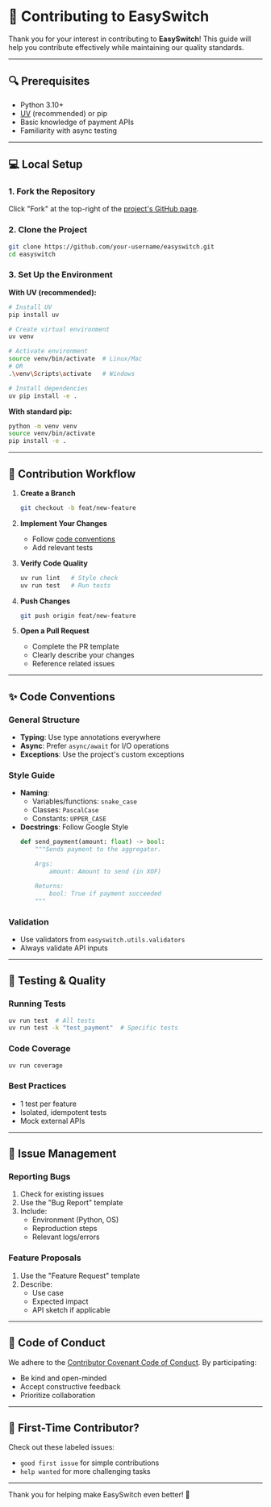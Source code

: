 # 🚀 Contributing to EasySwitch

Thank you for your interest in contributing to **EasySwitch**! This guide will help you contribute effectively while maintaining our quality standards.

<!-- ## 📋 Table of Contents
- [Prerequisites](#-prerequisites)
- [Local Setup](#-local-setup)
- [Contribution Workflow](#-contribution-workflow)
- [Code Conventions](#-code-conventions)
- [Testing & Quality](#-testing--quality)
- [Issue Management](#-issue-management)
- [Code of Conduct](#-code-of-conduct) -->

---

## 🔍 Prerequisites
- Python 3.10+
- [UV](https://docs.astral.sh/uv/) (recommended) or pip
- Basic knowledge of payment APIs
- Familiarity with async testing

---

## 💻 Local Setup

### 1. Fork the Repository
Click "Fork" at the top-right of the [project's GitHub page](https://github.com/AllDotPy/easyswitch).

### 2. Clone the Project
```bash
git clone https://github.com/your-username/easyswitch.git
cd easyswitch
```

### 3. Set Up the Environment
**With UV (recommended):**
```bash
# Install UV
pip install uv

# Create virtual environment
uv venv

# Activate environment
source venv/bin/activate  # Linux/Mac
# OR
.\venv\Scripts\activate   # Windows

# Install dependencies
uv pip install -e .
```

**With standard pip:**
```bash
python -m venv venv
source venv/bin/activate
pip install -e .
```

---

## 🔄 Contribution Workflow

1. **Create a Branch**  
   ```bash
   git checkout -b feat/new-feature
   ```

2. **Implement Your Changes**  
   - Follow [code conventions](#-code-conventions)
   - Add relevant tests

3. **Verify Code Quality**  
   ```bash
   uv run lint   # Style check
   uv run test   # Run tests
   ```

4. **Push Changes**  
   ```bash
   git push origin feat/new-feature
   ```

5. **Open a Pull Request**  
   - Complete the PR template
   - Clearly describe your changes
   - Reference related issues

---

## ✨ Code Conventions

### General Structure
- **Typing**: Use type annotations everywhere
- **Async**: Prefer `async/await` for I/O operations
- **Exceptions**: Use the project's custom exceptions

### Style Guide
- **Naming**:
  - Variables/functions: `snake_case`
  - Classes: `PascalCase`
  - Constants: `UPPER_CASE`
- **Docstrings**: Follow Google Style
  ```python
  def send_payment(amount: float) -> bool:
      """Sends payment to the aggregator.

      Args:
          amount: Amount to send (in XOF)

      Returns:
          bool: True if payment succeeded
      """
  ```

### Validation
- Use validators from `easyswitch.utils.validators`
- Always validate API inputs

---

## 🧪 Testing & Quality

### Running Tests
```bash
uv run test  # All tests
uv run test -k "test_payment"  # Specific tests
```

### Code Coverage
```bash
uv run coverage
```

### Best Practices
- 1 test per feature
- Isolated, idempotent tests
- Mock external APIs

---

## 🐛 Issue Management

### Reporting Bugs
1. Check for existing issues
2. Use the "Bug Report" template
3. Include:
   - Environment (Python, OS)
   - Reproduction steps
   - Relevant logs/errors

### Feature Proposals
1. Use the "Feature Request" template
2. Describe:
   - Use case
   - Expected impact
   - API sketch if applicable

---

## 🤝 Code of Conduct

We adhere to the [Contributor Covenant Code of Conduct](CODE_OF_CONDUCT.md). By participating:
- Be kind and open-minded
- Accept constructive feedback
- Prioritize collaboration

---

## 🎉 First-Time Contributor?

Check out these labeled issues:
- `good first issue` for simple contributions
- `help wanted` for more challenging tasks

---

Thank you for helping make EasySwitch even better! 💪